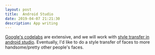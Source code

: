 ```yaml
---
layout: post
title:  Android Studio
date: 2019-04-07 21:21:30
description: App writing
---
```


[Google's codelabs](https://codelabs.developers.google.com/) are extensive, and we will work with [style transfer in android studio](https://codelabs.developers.google.com/codelabs/tensorflow-style-transfer-android/index.html). Eventually, I'd like to do a style transfer of faces to more handsome/pretty other people's faces.
